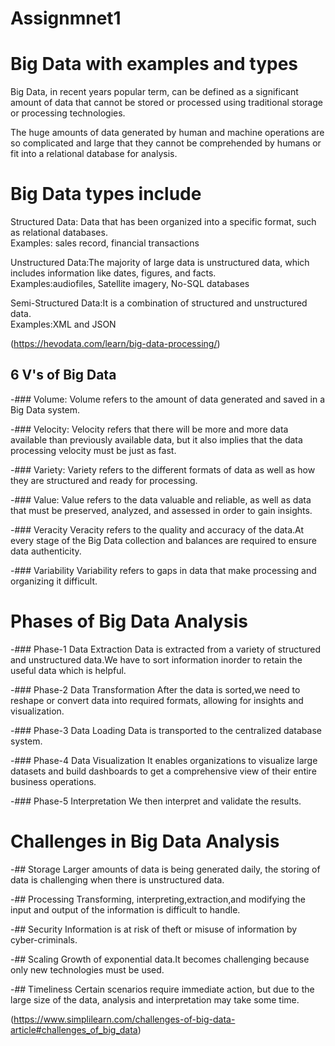 # Assignmnet1
# Big Data with examples and types  
Big Data, in recent years popular term, can be defined as a significant amount of data that cannot be stored or processed using traditional storage or processing technologies.  

The huge amounts of data generated by human and machine operations are so complicated and large that they cannot be comprehended by humans or fit into a relational database for analysis.  


# Big Data types include  
Structured Data: Data that has been organized into a specific format, such as relational databases.   
Examples: sales record, financial transactions  

Unstructured Data:The majority of large data is unstructured data, which includes information like dates, figures, and facts.  
Examples:audiofiles, Satellite imagery, No-SQL databases  

Semi-Structured Data:It is a combination of structured and unstructured data.  
Examples:XML and JSON  

(https://hevodata.com/learn/big-data-processing/)

## 6 V's of Big Data
-### Volume:
Volume refers to the amount of data generated and saved in a Big Data system.

-### Velocity:
Velocity refers that there will be more and more data available than previously available data, but it also implies that the data processing velocity must be just as fast.  

-### Variety:
Variety refers to the different formats of data as well as how they are structured and ready for processing.

-### Value:
Value refers to the data valuable and reliable, as well as data that must be preserved, analyzed, and assessed in order to gain insights.

-### Veracity
Veracity refers to the quality and accuracy of the data.At every stage of the Big Data collection and balances are required to ensure data authenticity.

-### Variability
Variability refers to gaps in data that make processing and organizing it difficult.

# Phases of Big Data Analysis

-### Phase-1 Data Extraction
Data is extracted from a variety of structured and unstructured data.We have to sort information inorder to retain the useful data which is helpful.

-### Phase-2 Data Transformation
After the data is sorted,we need to reshape or convert data into required formats, allowing for insights and visualization.

-### Phase-3 Data Loading
Data is transported to the centralized database system.

-### Phase-4 Data Visualization
It enables organizations to visualize large datasets and build dashboards to get a comprehensive view of their entire business operations.

-### Phase-5 Interpretation
We then interpret and validate the results.

# Challenges in Big Data Analysis
-## Storage
Larger amounts of data is being generated daily, the storing of data is challenging when there is unstructured data.

-## Processing
Transforming, interpreting,extraction,and modifying the input and output of the information is difficult to handle.

-## Security
Information is at risk of theft or misuse of information by cyber-criminals.

-## Scaling
Growth of exponential data.It becomes challenging because only new technologies must be used.

-## Timeliness
Certain scenarios require immediate action, but due to the large size of the data, analysis and interpretation may take some time.

(https://www.simplilearn.com/challenges-of-big-data-article#challenges_of_big_data)






